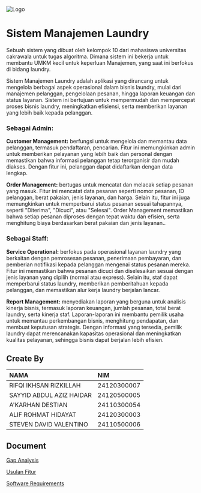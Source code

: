 ![Logo](https://www.cakrawala.ac.id/images/logo-cakrawala-black.png)

# Sistem Manajemen Laundry

Sebuah sistem yang dibuat oleh kelompok 10 dari mahasiswa universitas cakrawala untuk tugas algoritma. Dimana sistem ini bekerja untuk membantu UMKM kecil untuk keperluan Manajemen, yang saat ini berfokus di bidang laundry.

Sistem Manajemen Laundry adalah aplikasi yang dirancang untuk mengelola berbagai aspek operasional dalam bisnis laundry, mulai dari manajemen pelanggan, pengelolaan pesanan, hingga laporan keuangan dan status layanan. Sistem ini bertujuan untuk mempermudah dan mempercepat proses bisnis laundry, meningkatkan efisiensi, serta memberikan layanan yang lebih baik kepada pelanggan.

### Sebagai Admin:

**Customer Management:** berfungsi untuk mengelola dan memantau data pelanggan, termasuk pendaftaran, pencarian. Fitur ini memungkinkan admin untuk memberikan pelayanan yang lebih baik dan personal dengan memastikan bahwa informasi pelanggan tetap terorganisir dan mudah diakses. Dengan fitur ini, pelanggan dapat didaftarkan dengan data lengkap.

**Order Management:** bertugas untuk mencatat dan melacak setiap pesanan yang masuk. Fitur ini mencatat data pesanan seperti nomor pesanan, ID pelanggan, berat pakaian, jenis layanan, dan harga. Selain itu, fitur ini juga memungkinkan untuk memperbarui status pesanan sesuai tahapannya, seperti "Diterima", "Dicuci", atau "Selesai". Order Management memastikan bahwa setiap pesanan diproses dengan tepat waktu dan efisien, serta menghitung biaya berdasarkan berat pakaian dan jenis layanan..

### Sebagai Staff:

**Service Operational:** berfokus pada operasional layanan laundry yang berkaitan dengan pemrosesan pesanan, penerimaan pembayaran, dan pemberian notifikasi kepada pelanggan mengenai status pesanan mereka. Fitur ini memastikan bahwa pesanan dicuci dan diselesaikan sesuai dengan jenis layanan yang dipilih (normal atau express). Selain itu, staf dapat memperbarui status laundry, memberikan pemberitahuan kepada pelanggan, dan memastikan alur kerja laundry berjalan lancar.

**Report Management:** menyediakan laporan yang berguna untuk analisis kinerja bisnis, termasuk laporan keuangan, jumlah pesanan, total berat laundry, serta kinerja staf. Laporan-laporan ini membantu pemilik usaha untuk memantau perkembangan bisnis, menghitung pendapatan, dan membuat keputusan strategis. Dengan informasi yang tersedia, pemilik laundry dapat merencanakan kapasitas operasional dan meningkatkan kualitas pelayanan, sehingga bisnis dapat berjalan lebih efisien.

## Create By

| NAMA                     | NIM         |
| :----------------------- | :---------- |
| RIFQI IKHSAN RIZKILLAH   | 24120300007 |
| SAYYID ABDUL AZIZ HAIDAR | 24120500005 |
| A'KARHAN DESTIAN         | 24110300054 |
| ALIF ROHMAT HIDAYAT      | 24120300003 |
| STEVEN DAVID VALENTINO   | 24110500006 |

## Document

[Gap Analysis](https://docs.google.com/gview?url=https://storage.googleapis.com/assets-edlink/p/ab98580ebd3b675bac5c7f11b9d1027d.backup)

[Usulan Fitur](https://docs.google.com/gview?url=https://storage.googleapis.com/assets-edlink/p/e061d3ffb3aaaca614d8d27a4aa7d3d4.backup)

[Software Requirements](https://docs.google.com/document/d/1i_jn5j54zqJ_A74RDAs1YvTe50iZbXUQdSLYo10xPf8/edit?tab=t.0)
